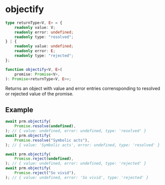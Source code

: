 # objectify

```ts
type returnType<V, E> = {
    readonly value: V;
    readonly error: undefined;
    readonly type: "resolved";
} | {
    readonly value: undefined;
    readonly error: E;
    readonly type: "rejected";
};

function objectify<V, E>(
    promise: Promise<V>,
): Promise<returnType<V, E>>;
```

Returns an object with value and error entries corrensponding to resolved or
rejected value of the promise.

## Example

```ts
await prm.objectify(
    Promise.resolve(undefined),
); // { value: undefined, error: undefined, type: 'resolved' }
await prm.objectify(
    Promise.resolve("Symbolic acts"),
); // { value: 'Symbolic acts', error: undefined, type: 'resolved' }
```

```ts
await prm.objectify(
    Promise.reject(undefined),
); // { value: undefined, error: undefined, type: 'rejected' }
await prm.objectify(
    Promise.reject("So vivid"),
); // { value: undefined, error: 'So vivid', type: 'rejected' }
```
